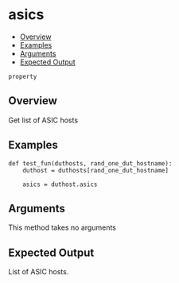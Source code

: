# asics

- [Overview](#overview)
- [Examples](#examples)
- [Arguments](#arguments)
- [Expected Output](#expected-output)

`property`

## Overview
Get list of ASIC hosts

## Examples
```
def test_fun(duthosts, rand_one_dut_hostname):
    duthost = duthosts[rand_one_dut_hostname]

    asics = duthost.asics
```

## Arguments
This method takes no arguments

## Expected Output
List of ASIC hosts.
